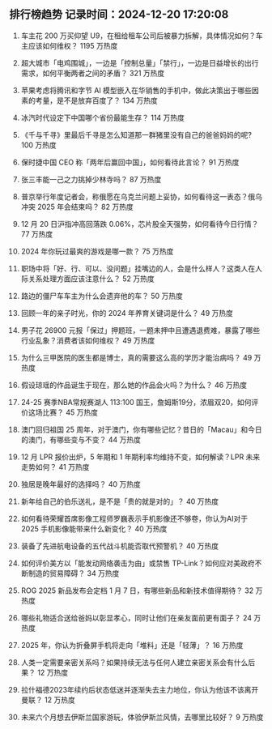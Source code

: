 
## 排行榜趋势 记录时间：2024-12-20 17:20:08
  
  1. 车主花 200 万买仰望 U9，在租给租车公司后被暴力拆解，具体情况如何？车主应该如何维权？ 1195 万热度
    
  2. 超大城市「电鸡围城」，一边是「控制总量」「禁行」，一边是日益增长的出行需求，如何平衡两者之间的矛盾？ 321 万热度
    
  3. 苹果考虑将腾讯和字节 AI 模型嵌入在华销售的手机中，做此决策出于哪些因素的考量，是不是放弃百度了？ 134 万热度
    
  4. 冰汽时代设定下中国哪个省份最能生存？ 114 万热度
    
  5. 《千与千寻》里最后千寻是怎么知道那一群猪里没有自己的爸爸妈妈的呢? 100 万热度
    
  6. 保时捷中国 CEO 称「两年后赢回中国」，如何看待此言论？ 91 万热度
    
  7. 张三丰能一己之力挑掉少林寺吗？ 87 万热度
    
  8. 普京举行年度记者会，称俄愿在乌克兰问题上妥协，如何看待这一表态？俄乌冲突 2025 年会结束吗？ 82 万热度
    
  9. 12 月 20 日沪指冲高回落跌 0.06%，芯片股全天强势，如何看待今日行情？ 77 万热度
    
  10. 2024 年你玩过最爽的游戏是哪一款？ 75 万热度
    
  11. 职场中将「好、行、可以、没问题」挂嘴边的人，会是什么样人？这类人在人际关系处理方面应该注意什么？ 52 万热度
    
  12. 路边的僵尸车车主为什么会遗弃他的车？ 50 万热度
    
  13. 回顾一年的亲子时光，你的 2024 年养育关键词是什么？ 49 万热度
    
  14. 男子花 26900 元报「保过」押题班，一题未押中且遭遇退费难，暴露了哪些行业乱象？消费者该如何维权？ 49 万热度
    
  15. 为什么三甲医院的医生都是博士，真的需要这么高的学历才能治病吗？ 49 万热度
    
  16. 假设琼瑶的作品诞生于现在，那么她的作品会火吗？为什么？ 46 万热度
    
  17. 24-25 赛季NBA常规赛湖人 113:100 国王，詹姆斯19分，浓眉双20，如何评价这场比赛？ 45 万热度
    
  18. 澳门回归祖国 25 周年，对于澳门，你有哪些记忆？昔日的「Macau」和今日的澳门，有哪些变与不变？ 44 万热度
    
  19. 12 月 LPR 报价出炉，5 年期和 1 年期利率均维持不变，如何解读？LPR 未来走势如何？ 41 万热度
    
  20. 独居是晚年最好的选择吗？ 40 万热度
    
  21. 新年给自己的伯乐送礼，是不是「贵的就是对的」？ 40 万热度
    
  22. 如何看待荣耀首席影像工程师罗巍表示手机影像还不够卷，你认为AI对于2025 手机影像能带来什么新变化？ 40 万热度
    
  23. 装备了先进航电设备的五代战斗机能否取代预警机？ 40 万热度
    
  24. 如何评价美方以「能发动网络袭击为由」或禁售 TP-Link？如何应对美政府不断制造的贸易障碍？ 34 万热度
    
  25. ROG 2025 新品发布会定档 1 月 7 日，有哪些新品和新技术值得期待？ 32 万热度
    
  26. 哪些礼物适合送给爸妈以彰显孝心，同时让他们在亲友面前更有面子？ 24 万热度
    
  27. 2025 年，你认为折叠屏手机将走向「堆料」还是「轻薄」？ 16 万热度
    
  28. 人类一定需要亲密关系吗？如果持续无法与任何人建立亲密关系会有什么后果？ 12 万热度
    
  29. 拉什福德2023年续约后状态低迷并逐渐失去主力地位，你认为他该不该离开曼联？ 12 万热度
    
  30. 未来六个月想去伊斯兰国家游玩，体验伊斯兰风情，去哪里比较好？ 9 万热度
    